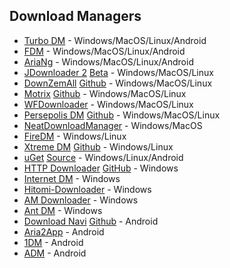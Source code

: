 ## Download Managers
* [Turbo DM](https://github.com/inbasic/turbo-download-manager-v2/) - Windows/MacOS/Linux/Android
* [FDM](https://www.freedownloadmanager.org) - Windows/MacOS/Linux/Android
* [AriaNg](http://ariang.mayswind.net) - Windows/MacOS/Linux/Android
* [JDownloader 2](https://jdownloader.org/jdownloader2) [Beta](https://beta.jdownloader.org) - Windows/MacOS/Linux
* [DownZemAll](https://setvisible.github.io/DownZemAll) [Github](https://github.com/setvisible/DownZemAll) - Windows/MacOS/Linux
* [Motrix](https://motrix.app) [Github](https://github.com/agalwood/Motrix) - Windows/MacOS/Linux
* [WFDownloader](https://www.wfdownloader.xyz) - Windows/MacOS/Linux
* [Persepolis DM](https://persepolisdm.github.io) [Github](https://github.com/persepolisdm/persepolis) - Windows/MacOS/Linux
* [NeatDownloadManager](https://www.neatdownloadmanager.com) - Windows/MacOS
* [FireDM](https://github.com/firedm/FireDM) - Windows/Linux
* [Xtreme DM](https://xtremedownloadmanager.com) [Github](https://github.com/subhra74/xdm) - Windows/Linux
* [uGet](http://ugetdm.com) [Source](https://sourceforge.net/p/urlget/uget2/ci/master/tree) - Windows/Linux/Android
* [HTTP Downloader](https://erickutcher.github.io/#HTTP_Downloader) [GitHub](https://github.com/erickutcher/httpdownloader) - Windows
* [Internet DM](https://www.internetdownloadmanager.com) - Windows
* [Hitomi-Downloader](https://github.com/KurtBestor/Hitomi-Downloader) - Windows
* [AM Downloader](https://github.com/antikmozib/AM-Downloader) - Windows
* [Ant DM](https://antdownloadmanager.com) - Windows
* [Download Navi](https://play.google.com/store/apps/details?id=com.tachibana.downloader) [Github](https://github.com/TachibanaGeneralLaboratories/download-navi) - Android
* [Aria2App](https://github.com/devgianlu/Aria2App) - Android
* [1DM](https://play.google.com/store/apps/details?id=idm.internet.download.manager) - Android
* [ADM](https://play.google.com/store/apps/details?id=com.dv.adm) - Android
